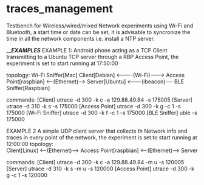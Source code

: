 # traces_management

Testbench for Wireless/wired/mixed Network experiments using Wi-Fi and Bluetooth, a start time or date can be set, it is advisable to syncronize the time in all the network components i.e. install a NTP server. 


___________________________EXAMPLES_________________________
EXAMPLE 1:
Android phone acting as a TCP Client transmitting to a Ubuntu TCP server through a RBP Access Point, the experiment is set to start running at 17:50:00

topology:
								Wi-Fi Sniffer[Mac]
Client[Debian] 	<----(Wi-Fi)---> 	Access Point[raspbian] 	<--(Ethernet)--> 	Server[Ubuntu]
								<---(ibeacon)---
								BLE Sniffer[Raspbian]
							
commands:
[Client]				utrace -d 300 -k c -a 129.88.49.84 -s 175005
[Server]				utrace -d 310 -k s -s 175000
[Access Point]	utrace -d 300 -k g -c 1 -s 175000
[Wi-Fi Sniffer]	utrace -d 300 -k f -c 1 -s 175000
[BLE Sniffer]		uble -s 175000

EXAMPLE 2
A simple UDP client server that collects th Network info and traces in every point of the network, the experiment is set to start running at 12:00:00
topology:								
Client[Linux] 	<--(Ethernet)--> 	Access Point[raspbian] 	<--(Ethernet)--> 	Server

commands:
[Client]				utrace -d 300 -k c -a 129.88.49.84 -m u -s 120005
[Server]				utrace -d 310 -k s -m u -s 120000
[Access Point]	utrace -d 300 -k g -c 1 -s 120000
